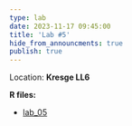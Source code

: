 ```yaml
---
type: lab
date: 2023-11-17 09:45:00
title: 'Lab #5'
hide_from_announcments: true
publish: true
---
```

Location: **Kresge LL6**

**R files:**
- [lab_05](https://github.com/coredatascience-fa23/BST219/tree/main/Labs/Lab_05) 
